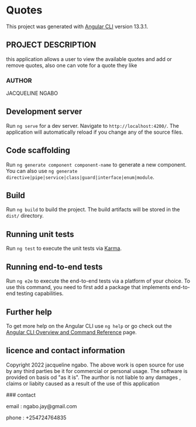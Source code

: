# Quotes

This project was generated with [Angular CLI](https://github.com/angular/angular-cli) version 13.3.1.

## PROJECT DESCRIPTION
<P> this application allows a user to view the available quotes and add or remove quotes, also one can vote for a quote they like</P>

### AUTHOR
<P> JACQUELINE NGABO </P>

## Development server

Run `ng serve` for a dev server. Navigate to `http://localhost:4200/`. The application will automatically reload if you change any of the source files.

## Code scaffolding

Run `ng generate component component-name` to generate a new component. You can also use `ng generate directive|pipe|service|class|guard|interface|enum|module`.

## Build

Run `ng build` to build the project. The build artifacts will be stored in the `dist/` directory.

## Running unit tests

Run `ng test` to execute the unit tests via [Karma](https://karma-runner.github.io).

## Running end-to-end tests

Run `ng e2e` to execute the end-to-end tests via a platform of your choice. To use this command, you need to first add a package that implements end-to-end testing capabilities.

## Further help

To get more help on the Angular CLI use `ng help` or go check out the [Angular CLI Overview and Command Reference](https://angular.io/cli) page.
## licence and contact information
<p> Copyright 2022 jacqueline ngabo. The above work is open source for use by any third parties be it for commercial or personal usage. The software is provided on basis od "as it is". The aurthor is not liable to any damages , claims or liabity  caused as a result of the use of this application </p>
### contact
<p> email : ngabo.jay@gmail.com</p>
<p> phone : +254724764835</p>